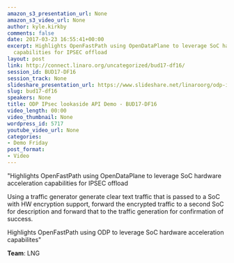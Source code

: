 ```yaml
---
amazon_s3_presentation_url: None
amazon_s3_video_url: None
author: kyle.kirkby
comments: false
date: 2017-03-23 16:55:41+00:00
excerpt: Highlights OpenFastPath using OpenDataPlane to leverage SoC hardware acceleration
  capabilities for IPSEC offload
layout: post
link: http://connect.linaro.org/uncategorized/bud17-df16/
session_id: BUD17-DF16
session_track: None
slideshare_presentation_url: https://www.slideshare.net/linaroorg/odp-ipsec-lookaside-api-demo
slug: bud17-df16
speakers: None
title: ODP IPsec lookaside API Demo - BUD17-DF16
video_length: 00:00
video_thumbnail: None
wordpress_id: 5717
youtube_video_url: None
categories:
- Demo Friday
post_format:
- Video
---
```


"Highlights OpenFastPath using OpenDataPlane to leverage SoC hardware acceleration capabilities for IPSEC offload

Using a traffic generator generate clear text traffic that is passed to a SoC with HW encryption support, forward the encrypted traffic to a second SoC for description and forward that to the traffic generation for confirmation of success.

Highlights OpenFastPath using ODP to leverage SoC hardware acceleration capabilites"

**Team**: LNG
